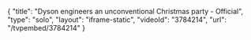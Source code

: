 {
    "title": "Dyson engineers an unconventional Christmas party - Official",
    "type": "solo",
    "layout": "iframe-static",
    "videoId": "3784214",
    "url": "\/tvpembed\/3784214"
}